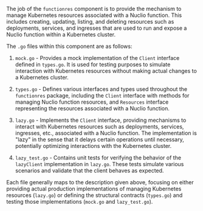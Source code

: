 The job  of  the `functionres` component is to provide the mechanism to manage Kubernetes resources associated with a Nuclio function. This includes creating, updating, listing, and deleting resources such as deployments, services, and ingresses that are used to run and expose a Nuclio function within a Kubernetes cluster.

The `.go` files within this component are as follows:

1. `mock.go` - Provides a mock implementation of the `Client` interface defined in `types.go`. It is used for testing purposes to simulate interaction with Kubernetes resources without making actual changes to a Kubernetes cluster.

2. `types.go` - Defines various interfaces and types used throughout the `functionres` package, including the `Client` interface with methods for managing Nuclio function resources, and `Resources` interface representing the resources associated with a Nuclio function.

3. `lazy.go` - Implements the `Client` interface, providing mechanisms to interact with Kubernetes resources such as deployments, services, ingresses, etc., associated with a Nuclio function. The implementation is "lazy" in the sense that it delays certain operations until necessary, potentially optimizing interactions with the Kubernetes cluster.

4. `lazy_test.go` - Contains unit tests for verifying the behavior of the `lazyClient` implementation in `lazy.go`. These tests simulate various scenarios and validate that the client behaves as expected.

Each file generally maps to the description given above, focusing on either providing actual production implementations of managing Kubernetes resources (`lazy.go`) or defining the structural contracts (`types.go`) and testing those implementations (`mock.go` and `lazy_test.go`).
